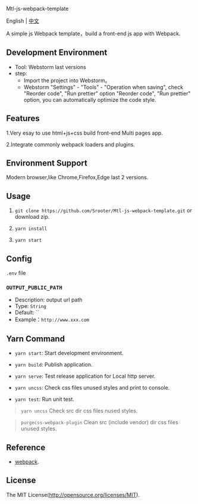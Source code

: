 Mtl-js-webpack-template

English | [中文](README-zh.md)

A simple js Webpack template，build a front-end js app with Webpack.

## Development Environment

- Tool: Webstorm last versions
- step:
    - Import the project into Webstorm。
    - Webstorm "Settings" - "Tools" - "Operation when saving", check "Reorder code", "Run prettier" option "Reorder
      code", "Run prettier" option, you can automatically optimize the code style.

## Features

1.Very esay to use html+js+css build front-end Multi pages app.

2.Integrate commonly webpack loaders and plugins.

## Environment Support

Modern browser,like Chrome,Firefox,Edge last 2 versions.

## Usage

1. `git clone https://github.com/Srooter/Mtl-js-webpack-template.git` or download zip.

2. `yarn install`

3. `yarn start`

## Config

`.env` file

### `OUTPUT_PUBLIC_PATH`

- Description: output url path
- Type: `String`
- Default: ``
- Example：`http://www.xxx.com`

## Yarn Command

- `yarn start`: Start development environment.

- `yarn build`: Publish application.

- `yarn serve`: Test release application for Local http server.

- `yarn uncss`: Check css files unused styles and print to console.

- `yarn test`: Run unit test.

> `yarn uncss` Check src dir css files nused styles.

> `purgecss-webpack-plugin` Clean src (include vendor) dir css files unused styles.

## Reference

- [webpack](https://webpack.js.org/).

## License

The MIT License(http://opensource.org/licenses/MIT).
